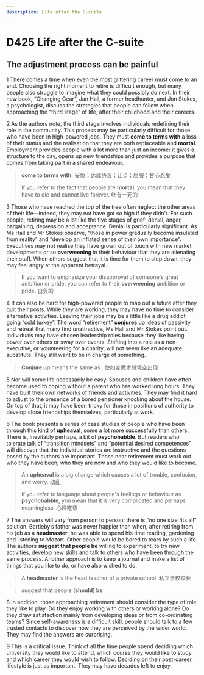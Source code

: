 ```yaml
---
description: Life after the C-suite
---
```


# D425 Life after the C-suite

## The adjustment process can be painful

 

1 There comes a time when even the most glittering career must come to an end. Choosing the right moment to retire is difficult enough, but many people also struggle to imagine what they could possibly do next. In their new book, “Changing Gear”, Jan Hall, a former headhunter, and Jon Stokes, a psychologist, discuss the strategies that people can follow when approaching the “third stage” of life, after their childhood and their careers. 

 

2 As the authors note, the third stage involves individuals redefining their role in the community. This process may be particularly difficult for those who have been in high-powered jobs. They must **come to terms with** a loss of their status and the realisation that they are both replaceable and **mortal**. Employment provides people with a lot more than just an income: it gives a structure to the day, opens up new friendships and provides a purpose that comes from taking part in a shared endeavour.

> **come to terms with:** 妥协；达成协议；让步；屈服；甘心忍受
>
> If you refer to the fact that people are **mortal**, you mean that they have to die and cannot live forever. 终有一死的

 

3 Those who have reached the top of the tree often neglect the other areas of their life—indeed, they may not have got so high if they didn’t. For such people, retiring may be a lot like the five stages of grief: denial, anger, bargaining, depression and acceptance. Denial is particularly significant. As Ms Hall and Mr Stokes observe, “those in power gradually become insulated from reality” and “develop an inflated sense of their own importance”. Executives may not realise they have grown out of touch with new market developments or so **overweening** in their behaviour that they are alienating their staff. When others suggest that it is time for them to step down, they may feel angry at the apparent betrayal.

> If you want to emphasize your disapproval of someone's great ambition or pride, you can refer to their **overweening** ambition or pride. 自负的

 

4 It can also be hard for high-powered people to map out a future after they quit their posts. While they are working, they may have no time to consider alternative activities. Leaving their jobs may be a little like a drug addict going “cold turkey”. The word “retirement” **conjures** up ideas of passivity and retreat that many find unattractive, Ms Hall and Mr Stokes point out. Individuals may have chosen leadership roles because they like having power over others or sway over events. Shifting into a role as a non-executive, or volunteering for a charity, will not seem like an adequate substitute. They still want to be in charge of something.

> **Conjure up** means the same as . 使如变魔术般凭空出现

 

5 Nor will home life necessarily be easy. Spouses and children have often become used to coping without a parent who has worked long hours. They have built their own networks of friends and activities. They may find it hard to adjust to the presence of a bored pensioner knocking about the house. On top of that, it may have been tricky for those in positions of authority to develop close friendships themselves, particularly at work.

 

6 The book presents a series of case studies of people who have been through this kind of **upheaval**, some a lot more successfully than others. There is, inevitably perhaps, a bit of **psychobabble**. But readers who tolerate talk of “transition mindsets” and “potential desired competences” will discover that the individual stories are instructive and the questions posed by the authors are important. Those near retirement must work out who they have been, who they are now and who they would like to become.

> An **upheaval** is a big change which causes a lot of trouble, confusion, and worry. 动乱
>
> If you refer to language about people's feelings or behaviour as **psychobabble**, you mean that it is very complicated and perhaps meaningless. 心理呓语

 

7 The answers will vary from person to person; there is “no one size fits all” solution. Bartleby’s father was never happier than when, after retiring from his job as a **headmaster**, he was able to spend his time reading, gardening and listening to Mozart. Other people would be bored to tears by such a life. The authors **suggest that people be** willing to experiment, to try new activities, develop new skills and talk to others who have been through the same process. Another approach is to keep a journal and make a list of things that you like to do, or have also wished to do.

> A **headmaster** is the head teacher of a private school. 私立学校校长

> suggest that people **(should) be** 

 

8 In addition, those approaching retirement should consider the type of role they like to play. Do they enjoy working with others or working alone? Do they draw satisfaction mainly from developing ideas or from co-ordinating teams? Since self-awareness is a difficult skill, people should talk to a few trusted contacts to discover how they are perceived by the wider world. They may find the answers are surprising.

 

9 This is a critical issue. Think of all the time people spend deciding which university they would like to attend, which course they would like to study and which career they would wish to follow. Deciding on their post-career lifestyle is just as important. They may have decades left to enjoy.





